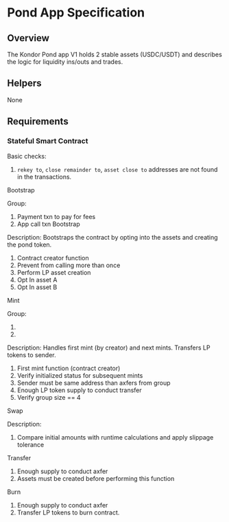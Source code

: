 # Pond App Specification

## Overview

The Kondor Pond app V1 holds 2 stable assets (USDC/USDT) and describes the logic for liquidity ins/outs and trades.

## Helpers

None

## Requirements

### Stateful Smart Contract

Basic checks:

1. `rekey to`, `close remainder to`, `asset close to` addresses are not found in the transactions.

Bootstrap

Group:

1. Payment txn to pay for fees
2. App call txn Bootstrap

Description: Bootstraps the contract by opting into the assets and creating the pond token.

1. Contract creator function
2. Prevent from calling more than once
3. Perform LP asset creation
4. Opt In asset A
5. Opt In asset B

Mint

Group:

1.
2.

Description: Handles first mint (by creator) and next mints. Transfers LP tokens to sender.

1. First mint function (contract creator)
2. Verify initialized status for subsequent mints
3. Sender must be same address than axfers from group
4. Enough LP token supply to conduct transfer
5. Verify group size == 4

Swap

Description:

1. Compare initial amounts with runtime calculations and apply slippage tolerance

Transfer

1. Enough supply to conduct axfer
2. Assets must be created before performing this function

Burn

1. Enough supply to conduct axfer
2. Transfer LP tokens to burn contract.
